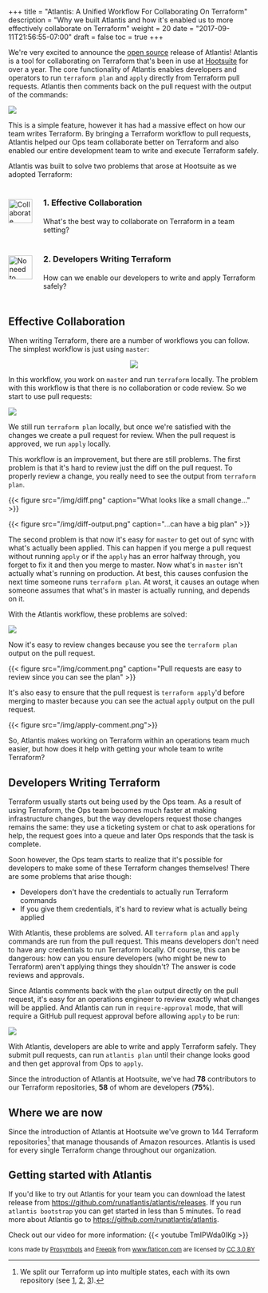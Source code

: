 +++
title = "Atlantis: A Unified Workflow For Collaborating On Terraform"
description = "Why we built Atlantis and how it's enabled us to more effectively collaborate on Terraform"
weight = 20
date = "2017-09-11T21:56:55-07:00"
draft = false
toc = true
+++

We're very excited to announce the [open source](https://github.com/runatlantis/atlantis) release of Atlantis! Atlantis is a tool for collaborating on Terraform that's been in use at [Hootsuite](https://hootsuite.com) for over a year. The core functionality of Atlantis enables developers and operators to run `terraform plan` and `apply` directly from Terraform pull requests. Atlantis then comments back on the pull request with the output of the commands:

<img src="/img/demo-large.gif">

This is a simple feature, however it has had a massive effect on how our team writes Terraform. By bringing a Terraform workflow to pull requests, Atlantis helped our Ops team collaborate better on Terraform and also enabled our entire development team to write and execute Terraform safely.

Atlantis was built to solve two problems that arose at Hootsuite as we adopted Terraform:

<div style="margin-bottom: 50px">
<div style="margin-bottom: 25px">
    <img alt="Collaborate" style="display:inline; position: relative; float: left; margin-top: 18px" height="48" src="/img/collaborate.png" width="48">
    <h3 style="margin-left: 70px; margin-bottom: -10px; line-height: 50px;">1. Effective Collaboration</h3>
    <p style="margin-left: 70px">What's the best way to collaborate on Terraform in a team setting?</p>
</div>
<div style="margin-bottom: 25px">
    <img alt="No need to distribute credentials" style="display:inline; position: relative; float: left; margin-top: 18px" height="48" src="/img/no-need-to-distribute-keys.png" width="48">
    <h3 style="margin-left: 70px; margin-bottom: -10px; line-height: 50px;">2. Developers Writing Terraform</h3>
    <p style="margin-left: 70px">How can we enable our developers to write and apply Terraform safely?</p>
</div>
</div>

## Effective Collaboration

When writing Terraform, there are a number of workflows you can follow. The simplest workflow is just using `master`:

<p style="text-align: center">
<img src="/img/master-flow.png" style="max-height: 150px">
</p>

In this workflow, you work on `master` and run `terraform` locally. The problem with this workflow is that there is no collaboration or code review. So we start to use pull requests:

<img src="/img/pull-request-flow.png">

We still run `terraform plan` locally, but once we're satisfied with the changes we create a pull request for review. When the pull request is approved, we run `apply` locally.

This workflow is an improvement, but there are still problems. The first problem is that it's hard to review just the diff on the pull request. To properly review a change, you really need to see the output from `terraform plan`.

{{< figure src="/img/diff.png" caption="What looks like a small change..." >}}

{{< figure src="/img/diff-output.png" caption="...can have a big plan" >}}

The second problem is that now it's easy for `master` to get out of sync with what's actually been applied. This can happen if you merge a pull request without running `apply` or if the `apply` has an error halfway through, you forget to fix it and then you merge to master. Now what's in `master` isn't actually what's running on production. At best, this causes confusion the next time someone runs `terraform plan`. At worst, it causes an outage when someone assumes that what's in master is actually running, and depends on it.

With the Atlantis workflow, these problems are solved:

<img src="/img/atlantis-flow.png">

Now it's easy to review changes because you see the `terraform plan` output on the pull request.

{{< figure src="/img/comment.png" caption="Pull requests are easy to review since you can see the plan" >}}

It's also easy to ensure that the pull request is `terraform apply`'d before merging to master because you can see the actual `apply` output on the pull request.

{{< figure src="/img/apply-comment.png">}}

So, Atlantis makes working on Terraform within an operations team much easier, but how does it help with getting your whole team to write Terraform?

## Developers Writing Terraform

Terraform usually starts out being used by the Ops team. As a result of using Terraform, the Ops team becomes much faster at making infrastructure changes, but the way developers request those changes remains the same: they use a ticketing system or chat to ask operations for help, the request goes into a queue and later Ops responds that the task is complete.

Soon however, the Ops team starts to realize that it's possible for developers to make some of these Terraform changes themselves! There are some problems that arise though:

* Developers don't have the credentials to actually run Terraform commands
* If you give them credentials, it's hard to review what is actually being applied

With Atlantis, these problems are solved. All `terraform plan` and `apply` commands are run from the pull request. This means developers don't need to have any credentials to run Terraform locally. Of course, this can be dangerous: how can you ensure developers (who might be new to Terraform) aren't applying things they shouldn't? The answer is code reviews and approvals.

Since Atlantis comments back with the `plan` output directly on the pull request, it's easy for an operations engineer to review exactly what changes will be applied. And Atlantis can run in `require-approval` mode, that will require a GitHub pull request approval before allowing `apply` to be run:

<img src="/img/approval-needed.png">

With Atlantis, developers are able to write and apply Terraform safely. They submit pull requests, can run `atlantis plan` until their change looks good and then get approval from Ops to `apply`.

Since the introduction of Atlantis at Hootsuite, we've had **78** contributors to our Terraform repositories, **58** of whom are developers (**75%**).

## Where we are now

Since the introduction of Atlantis at Hootsuite we've grown to 144 Terraform repositories[^1] that manage thousands of Amazon resources. Atlantis is used for every single Terraform change throughout our organization.

## Getting started with Atlantis
If you'd like to try out Atlantis for your team you can download the latest release from https://github.com/runatlantis/atlantis/releases. If you run `atlantis bootstrap` you can get started in less than 5 minutes.
To read more about Atlantis go to https://github.com/runatlantis/atlantis.

Check out our video for more information:
{{< youtube TmIPWda0IKg >}}

[^1]: We split our Terraform up into multiple states, each with its own repository (see [1](https://blog.gruntwork.io/how-to-manage-terraform-state-28f5697e68fa), [2](https://charity.wtf/2016/03/30/terraform-vpc-and-why-you-want-a-tfstate-file-per-env/), [3](https://www.nclouds.com/blog/terraform-multi-state-management/)).

<sup>Icons made by <a href="https://www.flaticon.com/authors/prosymbols" title="Prosymbols">Prosymbols</a> and <a href="http://www.freepik.com" title="Freepik">Freepik</a> from <a href="https://www.flaticon.com/" title="Flaticon">www.flaticon.com</a> are licensed by <a href="http://creativecommons.org/licenses/by/3.0/" title="Creative Commons BY 3.0" target="_blank">CC 3.0 BY</a></sup>

